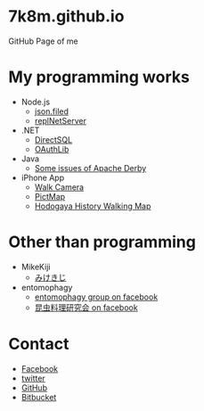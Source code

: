 # 7k8m.github.io
GitHub Page of me

# My programming works
* Node.js
    * [json.filed](https://github.com/7k8m/json.filed)
    * [replNetServer](http://7k8m.github.io/replNetServer/)
* .NET
    * [DirectSQL](https://github.com/7k8m/DirectSQL)
    * [OAuthLib](http://oauthlib.codeplex.com) 
* Java
    * [Some issues of Apache Derby](https://issues.apache.org/jira/issues/?jql=project%20%3D%20DERBY%20AND%20assignee%20%3D%20%22Tomohito%20Nakayama%22%20ORDER%20BY%20%20priority%20DESC%2C%20updated%20DESC) 
* iPhone App
    * [Walk Camera](https://itunes.apple.com/gb/app/walkcamera/id968281469?mt=8)
    * [PictMap](https://itunes.apple.com/us/app/pictmap/id712945065?mt=8)
    * [Hodogaya History Walking Map](https://itunes.apple.com/us/app/hodogaya-history-walking-map/id720126011?l=ja&ls=1&mt=8)
    

# Other than programming
* MikeKiji
   * [みけきじ](http://toy.7k8m.com/mikekiji_pict/)
* entomophagy
    * [entomophagy group on facebook](https://www.facebook.com/groups/entomophagy/) 
    * [昆虫料理研究会 on facebook](https://www.facebook.com/insectcuisine/)


# Contact
* [Facebook](https://www.facebook.com/Tomohito.Nakayama)
* [twitter](https://twitter.com/7k8m)
* [GitHub](https://github.com/7k8m/)
* [Bitbucket](https://bitbucket.org/7k8m/)
